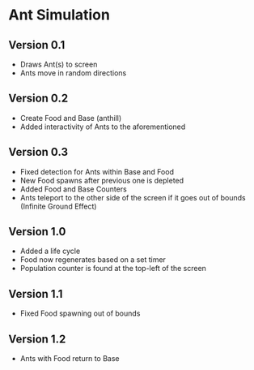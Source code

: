 # Ant Simulation
## Version 0.1
- Draws Ant(s) to screen
- Ants move in random directions

## Version 0.2
- Create Food and Base (anthill)
- Added interactivity of Ants to the aforementioned

## Version 0.3
- Fixed detection for Ants within Base and Food
- New Food spawns after previous one is depleted
- Added Food and Base Counters
- Ants teleport to the other side of the screen if it goes out of bounds (Infinite Ground Effect)

## Version 1.0
- Added a life cycle
- Food now regenerates based on a set timer
- Population counter is found at the top-left of the screen

## Version 1.1
- Fixed Food spawning out of bounds

## Version 1.2
- Ants with Food return to Base
